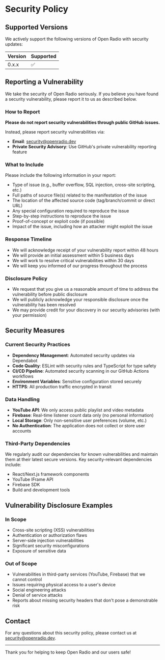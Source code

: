 # Security Policy

## Supported Versions

We actively support the following versions of Open Radio with security updates:

| Version | Supported          |
| ------- | ------------------ |
| 0.x.x   | :white_check_mark: |

## Reporting a Vulnerability

We take the security of Open Radio seriously. If you believe you have found a security vulnerability, please report it to us as described below.

### How to Report

**Please do not report security vulnerabilities through public GitHub issues.**

Instead, please report security vulnerabilities via:

- **Email**: [security@openradio.dev](mailto:security@openradio.dev)
- **Private Security Advisory**: Use GitHub's private vulnerability reporting feature

### What to Include

Please include the following information in your report:

- Type of issue (e.g., buffer overflow, SQL injection, cross-site scripting, etc.)
- Full paths of source file(s) related to the manifestation of the issue
- The location of the affected source code (tag/branch/commit or direct URL)
- Any special configuration required to reproduce the issue
- Step-by-step instructions to reproduce the issue
- Proof-of-concept or exploit code (if possible)
- Impact of the issue, including how an attacker might exploit the issue

### Response Timeline

- We will acknowledge receipt of your vulnerability report within 48 hours
- We will provide an initial assessment within 5 business days
- We will work to resolve critical vulnerabilities within 30 days
- We will keep you informed of our progress throughout the process

### Disclosure Policy

- We request that you give us a reasonable amount of time to address the vulnerability before public disclosure
- We will publicly acknowledge your responsible disclosure once the vulnerability has been resolved
- We may provide credit for your discovery in our security advisories (with your permission)

## Security Measures

### Current Security Practices

- **Dependency Management**: Automated security updates via Dependabot
- **Code Quality**: ESLint with security rules and TypeScript for type safety
- **CI/CD Pipeline**: Automated security scanning in our GitHub Actions workflows
- **Environment Variables**: Sensitive configuration stored securely
- **HTTPS**: All production traffic encrypted in transit

### Data Handling

- **YouTube API**: We only access public playlist and video metadata
- **Firebase**: Real-time listener count data only (no personal information)
- **Local Storage**: Only non-sensitive user preferences (volume, etc.)
- **No Authentication**: The application does not collect or store user accounts

### Third-Party Dependencies

We regularly audit our dependencies for known vulnerabilities and maintain them at their latest secure versions. Key security-relevant dependencies include:

- React/Next.js framework components
- YouTube IFrame API
- Firebase SDK
- Build and development tools

## Vulnerability Disclosure Examples

### In Scope

- Cross-site scripting (XSS) vulnerabilities
- Authentication or authorization flaws
- Server-side injection vulnerabilities
- Significant security misconfigurations
- Exposure of sensitive data

### Out of Scope

- Vulnerabilities in third-party services (YouTube, Firebase) that we cannot control
- Issues requiring physical access to a user's device
- Social engineering attacks
- Denial of service attacks
- Reports about missing security headers that don't pose a demonstrable risk

## Contact

For any questions about this security policy, please contact us at [security@openradio.dev](mailto:security@openradio.dev).

---

Thank you for helping to keep Open Radio and our users safe!